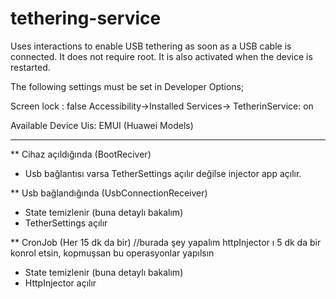 # tethering-service

Uses interactions to enable USB tethering as soon as a USB cable is connected. It does not require root. It is also activated when the device is restarted.

The following settings must be set in Developer Options;

Screen lock : false
Accessibility->Installed Services-> TetherinService: on

Available Device Uis:
EMUI (Huawei Models)

--------
** Cihaz açıldığında (BootReciver)
- Usb bağlantısı varsa TetherSettings açılır değilse injector app açılır.

** Usb bağlandığında (UsbConnectionReceiver)
- State temizlenir (buna detaylı bakalım)
- TetherSettings açılır

** CronJob (Her 15 dk da bir) //burada şey yapalım httpInjector ı  5 dk da bir konrol etsin, kopmuşsan bu operasyonlar yapılsın
- State temizlenir (buna detaylı bakalım)
- HttpInjector açılır